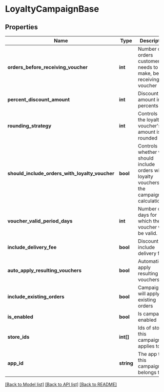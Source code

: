# LoyaltyCampaignBase

## Properties
Name | Type | Description | Notes
------------ | ------------- | ------------- | -------------
**orders_before_receiving_voucher** | **int** | Number of orders customer needs to make, before receiving voucher | [optional] 
**percent_discount_amount** | **int** | Discount amount in percents | [optional] 
**rounding_strategy** | **int** | Controls how the loyalty voucher&#39;s amount is rounded | [optional] 
**should_include_orders_with_loyalty_voucher** | **bool** | Controls whether we should include orders with loyalty vouchers in the campaign calculation | [optional] 
**voucher_valid_period_days** | **int** | Number of days for which the voucher will be valid. | [optional] 
**include_delivery_fee** | **bool** | Discount will include delivery fee | [optional] 
**auto_apply_resulting_vouchers** | **bool** | Automatically apply resulting vouchers | [optional] 
**include_existing_orders** | **bool** | Campaign will apply to existing orders | [optional] 
**is_enabled** | **bool** | Is campaign enabled | [optional] 
**store_ids** | **int[]** | Ids of stores this campaign applies to | [optional] 
**app_id** | **string** | The app that this campaign belongs to. | [optional] 

[[Back to Model list]](../README.md#documentation-for-models) [[Back to API list]](../README.md#documentation-for-api-endpoints) [[Back to README]](../README.md)


